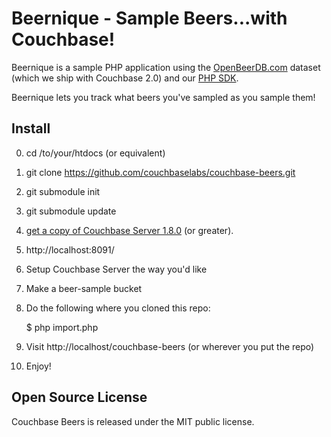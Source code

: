 # Beernique - Sample Beers...with Couchbase!

Beernique is a sample PHP application using the [OpenBeerDB.com](http://openbeerdb.com/)
dataset (which we ship with Couchbase 2.0) and our [PHP SDK](http://couchbase.com/develop/php/current).

Beernique lets you track what beers you've sampled as you sample them!

## Install

  0. cd /to/your/htdocs (or equivalent)
  1. git clone
     https://github.com/couchbaselabs/couchbase-beers.git
  1. git submodule init
  1. git submodule update
  1. [get a copy of Couchbase Server
1.8.0](http://www.couchbase.com/download) (or greater).
  2. http://localhost:8091/
  3. Setup Couchbase Server the way you'd like
  4. Make a beer-sample bucket
  5. Do the following where you cloned this repo:

     $ php import.php

  6. Visit http://localhost/couchbase-beers
     (or wherever you put the repo)
  7. Enjoy!

## Open Source License

Couchbase Beers is released under the MIT public license.
